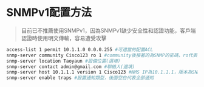 # SNMPv1配置方法 #

>目前已不推薦使用SNMPv1，因為SNMPv1缺少安全性和認證功能，客戶端認證時使用明文傳輸，容易遭受攻擊

```bash
access-list 1 permit 10.1.1.0 0.0.0.255 #可適當的配置ACL
snmp-server community Cisco123 ro 1 #community後接著的為SNMP的密碼，ro代表唯獨(Read Only),rw代表可讀可寫，1為允許ACL 1進行存取
snmp-server location Taoyaun #設備位置(選填)
snmp-server contact admin@gmail.com #聯絡人(選填)
snmp-server host 10.1.1.1 version 1 Cisco123 #NMS IP為10.1.1.1，版本為SNMPv1，密碼為Cisco123
snmp-server enable traps #設置通知類型，後面空白代表全部通知
```